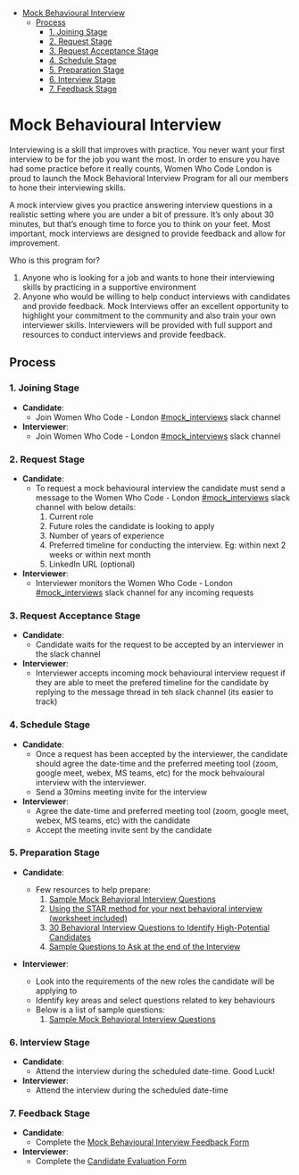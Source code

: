 - [Mock Behavioural Interview](#mock-behavioural-interview)
  - [Process](#process)
    - [1. Joining Stage](#1-joining-stage)
    - [2. Request Stage](#2-request-stage)
    - [3. Request Acceptance Stage](#3-request-acceptance-stage)
    - [4. Schedule Stage](#4-schedule-stage)
    - [5. Preparation Stage](#5-preparation-stage)
    - [6. Interview Stage](#6-interview-stage)
    - [7. Feedback Stage](#7-feedback-stage)


# Mock Behavioural Interview

Interviewing is a skill that improves with practice. You never want your first interview to be for the job you want the most. In order to ensure you have had some practice before it really counts, Women Who Code London is proud to launch the Mock Behavioral Interview Program for all our members to hone their interviewing skills.

A mock interview gives you practice answering interview questions in a realistic setting where you are under a bit of pressure. It’s only about 30 minutes, but that’s enough time to force you to think on your feet. Most important, mock interviews are designed to provide feedback and allow for improvement.

Who is this program for?
1. Anyone who is looking for a job and wants to hone their interviewing skills by practicing in a supportive environment
2. Anyone who would be willing to help conduct interviews with candidates and provide feedback. Mock Interviews offer an excellent opportunity to highlight your commitment to the community and also train your own interviewer skills. Interviewers will be provided with full support and resources to conduct interviews and provide feedback.


## Process

### 1. Joining Stage

- **Candidate**:  
  - Join Women Who Code - London [#mock_interviews](https://join.slack.com/share/enQtNDA1NzE1MDAzMTcwMC00ZjQ5MDI2MzIyNzVjYzU3ZGQ1NTViMWY5MmQ2MzRhZTc1MzVhYzI0MzFjYmMxZjA0NTI0MmQxNTRhNjk2MmVm) slack channel
- **Interviewer**: 
  - Join Women Who Code - London [#mock_interviews](https://join.slack.com/share/enQtNDA1NzE1MDAzMTcwMC00ZjQ5MDI2MzIyNzVjYzU3ZGQ1NTViMWY5MmQ2MzRhZTc1MzVhYzI0MzFjYmMxZjA0NTI0MmQxNTRhNjk2MmVm) slack channel


### 2. Request Stage

- **Candidate**: 
  - To request a mock behavioural interview the candidate must send a message to the Women Who Code - London [#mock_interviews](https://join.slack.com/share/enQtNDA1NzE1MDAzMTcwMC00ZjQ5MDI2MzIyNzVjYzU3ZGQ1NTViMWY5MmQ2MzRhZTc1MzVhYzI0MzFjYmMxZjA0NTI0MmQxNTRhNjk2MmVm)  slack channel with below details:
    1.  Current role
    2.  Future roles the candidate is looking to apply
    3.  Number of years of experience
    4.  Preferred timeline for conducting the interview. Eg: within next 2 weeks or within next month
    5.  LinkedIn URL (optional)
- **Interviewer**: 
  - Interviewer monitors the Women Who Code - London [#mock_interviews](https://join.slack.com/share/enQtNDA1NzE1MDAzMTcwMC00ZjQ5MDI2MzIyNzVjYzU3ZGQ1NTViMWY5MmQ2MzRhZTc1MzVhYzI0MzFjYmMxZjA0NTI0MmQxNTRhNjk2MmVm) slack channel for any incoming requests


### 3. Request Acceptance Stage

- **Candidate**: 
  - Candidate waits for the request to be accepted by an interviewer in the slack channel 
- **Interviewer**: 
  - Interviewer accepts incoming mock behavioural interview request if they are able to meet the prefered timeline for the candidate by replying to the message thread in teh slack channel (its easier to track) 


### 4. Schedule Stage

- **Candidate**: 
  - Once a request has been accepted by the interviewer, the candidate should agree the date-time and the preferred meeting tool (zoom, google meet, webex, MS teams, etc) for the mock behvaioural interview with the interviewer.
  -  Send a 30mins meeting invite for the interview
- **Interviewer**: 
  - Agree the date-time and preferred meeting tool (zoom, google meet, webex, MS teams, etc) with the candidate
  - Accept the meeting invite sent by the candidate


### 5. Preparation Stage
- **Candidate**: 
  - Few resources to help prepare:
    1. [Sample Mock Behavioral Interview Questions](behavioural-interview-questions.md)
    2. [Using the STAR method for your next behavioral interview (worksheet included)](https://capd.mit.edu/resources/the-star-method-for-behavioral-interviews/)
    3. [30 Behavioral Interview Questions to Identify High-Potential Candidates](https://business.linkedin.com/content/dam/me/business/en-us/talent-solutions/resources/pdfs/linkedin-30-questions-to-identify-high-potential-candidates-ebook-8-7-17-uk-en.pdf)
    4. [Sample Questions to Ask at the end of the Interview](questions-to-ask-interviewer.md)

- **Interviewer**: 
  - Look into the requirements of the new roles the candidate will be applying to
  - Identify key areas and select questions related to key behaviours 
  - Below is a list of sample questions:
    1. [Sample Mock Behavioral Interview Questions](behavioural-interview-questions.md)



### 6. Interview Stage
- **Candidate**: 
  - Attend the interview during the scheduled date-time. Good Luck!
- **Interviewer**: 
  - Attend the interview during the scheduled date-time


### 7. Feedback Stage
- **Candidate**: 
  - Complete the [Mock Behavioural Interview Feedback Form](https://docs.google.com/forms/d/e/1FAIpQLScEpoJRgZ1Uh5AsURYmfiS6tUOao924pGPGFqgrNYE_FJZJTQ/viewform?vc=0&c=0&w=1&flr=0)
- **Interviewer**: 
  - Complete the [Candidate Evaluation Form](https://docs.google.com/forms/d/e/1FAIpQLSdo2EyYGh29EMMcGumClY9xv1FZHfoYqT4Vqzfmt0dicBGUaA/viewform)


